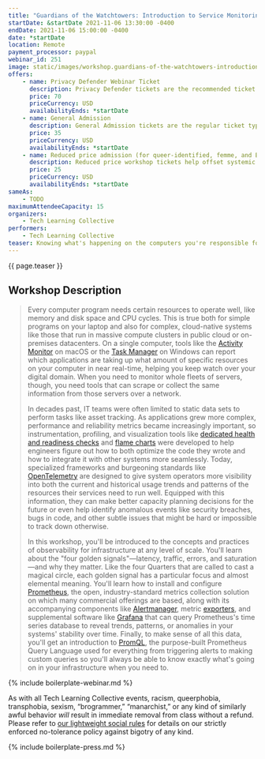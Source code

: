 ```yaml
---
title: "Guardians of the Watchtowers: Introduction to Service Monitoring and Observability"
startDate: &startDate 2021-11-06 13:30:00 -0400
endDate: 2021-11-06 15:00:00 -0400
date: *startDate
location: Remote
payment_processor: paypal
webinar_id: 251
image: static/images/workshop.guardians-of-the-watchtowers-introduction-to-service-monitoring-and-observability.rectangle.jpg
offers:
    - name: Privacy Defender Webinar Ticket
      description: Privacy Defender tickets are the recommended ticket type for those who can afford to help fund the digital security and online privacy advocacy communities with their financial resources, are attending the workshop with the support of their employers or other backers, or have other resources available to them. Purchasing tickets at this level makes it possible for us to offer reduced price tickets to those in need.
      price: 70
      priceCurrency: USD
      availabilityEnds: *startDate
    - name: General Admission
      description: General Admission tickets are the regular ticket type intended for members of the general public.
      price: 35
      priceCurrency: USD
      availabilityEnds: *startDate
    - name: Reduced price admission (for queer-identified, femme, and BIPOC people)
      description: Reduced price workshop tickets help offset systemic biases prevalent in society and in the technology sector especially.
      price: 25
      priceCurrency: USD
      availabilityEnds: *startDate
sameAs:
    - TODO
maximumAttendeeCapacity: 15
organizers:
    - Tech Learning Collective
performers:
    - Tech Learning Collective
teaser: Knowing what's happening on the computers you're responsible for is a critical part of knowing how to care for and maintain any IT infrastructure. Learn how to automatically monitor and alert on operational issues such as resource exhaustion before they take down your servers and applications. In this workshop, you'll learn about the "four golden signals" of observability, you'll be introduced to time series databases and metrics collection with Prometheus, and you'll learn how to create beautiful charts and graphs from that data with Grafana. Together, these free, industry-standard tools comprise the foundation of all modern and cloud-native IT monitoring stacks.
---
```


{{ page.teaser }}

## Workshop Description

> Every computer program needs certain resources to operate well, like memory and disk space and CPU cycles. This is true both for simple programs on your laptop and also for complex, cloud-native systems like those that run in massive compute clusters in public cloud or on-premises datacenters. On a single computer, tools like the [Activity Monitor](https://support.apple.com/guide/activity-monitor/welcome/mac) on macOS or the [Task Manager](https://www.howtogeek.com/405806/windows-task-manager-the-complete-guide/) on Windows can report which applications are taking up what amount of specific resources on your computer in near real-time, helping you keep watch over your digital domain. When you need to monitor whole fleets of servers, though, you need tools that can scrape or collect the same information from those servers over a network.
>
> In decades past, IT teams were often limited to static data sets to perform tasks like asset tracking. As applications grew more complex, performance and reliability metrics became increasingly important, so instrumentation, profiling, and visualization tools like [dedicated health and readiness checks](https://kubernetes.io/docs/reference/using-api/health-checks/) and [flame charts](https://developer.mozilla.org/docs/Tools/Performance/Flame_Chart) were developed to help engineers figure out how to both optimize the code they wrote and how to integrate it with other systems more seamlessly. Today, specialized frameworks and burgeoning standards like [OpenTelemetry](https://opentelemetry.io/) are designed to give system operators more visibility into both the current and historical usage trends and patterns of the resources their services need to run well. Equipped with this information, they can make better capacity planning decisions for the future or even help identify anomalous events like security breaches, bugs in code, and other subtle issues that might be hard or impossible to track down otherwise.
>
> In this workshop, you'll be introduced to the concepts and practices of observability for infrastructure at any level of scale. You'll learn about the "four golden signals"—latency, traffic, errors, and saturation—and why they matter. Like the four Quarters that are called to cast a magical circle, each golden signal has a particular focus and almost elemental meaning. You'll learn how to install and configure [Prometheus](https://prometheus.io/), the open, industry-standard metrics collection solution on which many commercial offerings are based, along with its accompanying components like [Alertmanager](https://www.prometheus.io/docs/alerting/latest/alertmanager/), metric [exporters](https://prometheus.io/docs/instrumenting/exporters/), and supplemental software like [Grafana](https://grafana.com/) that can query Prometheus's time series database to reveal trends, patterns, or anomalies in your systems' stability over time. Finally, to make sense of all this data, you'll get an introduction to [PromQL](https://prometheus.io/docs/prometheus/latest/querying/basics/), the purpose-built Prometheus Query Language used for everything from triggering alerts to making custom queries so you'll always be able to know exactly what's going on in your infrastructure when you need to.

{% include boilerplate-webinar.md %}

As with all Tech Learning Collective events, racism, queerphobia, transphobia, sexism, &ldquo;brogrammer,&rdquo; &ldquo;manarchist,&rdquo; or any kind of similarly awful behavior *will* result in immediate removal from class without a refund. Please refer to [our lightweight social rules](https://github.com/AnarchoTechNYC/meta/wiki/Social-rules) for details on our strictly enforced no-tolerance policy against bigotry of any kind.

{% include boilerplate-press.md %}
